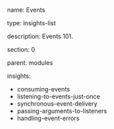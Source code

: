 name: Events

type: insights-list

description: Events 101.

section: 0

parent: modules

insights:
  - consuming-events
  - listening-to-events-just-once
  - synchronous-event-delivery
  - passing-arguments-to-listeners
  - handling-event-errors
